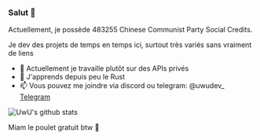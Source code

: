 ### Salut 👋

Actuellement, je possède 483255 Chinese Communist Party Social Credits.  

Je dev des projets de temps en temps ici, surtout très variés sans vraiment de liens  

- 🔭 Actuellement je travaille plutôt sur des APIs privés
- 🌱 J'apprends  depuis peu le Rust
- 📫 Vous pouvez me joindre via discord ou telegram: @uwudev_ [Telegram](https://t.me/UwUDev)

![UwU's github stats](https://github-readme-stats.vercel.app/api?username=UwUDev&count_private=true&show_icons=true&title_color=922cc9&icon_color=922cc9&bg_color=151c26&text_color=ffffff)

Miam le poulet gratuit btw 🍗

